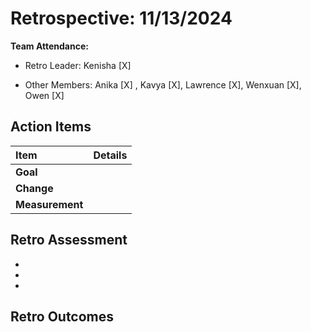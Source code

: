 # Retrospective: 11/13/2024

**Team Attendance:**

- Retro Leader:
  Kenisha [X]

- Other Members:
Anika [X] ,
Kavya [X],
Lawrence [X],
Wenxuan [X],
Owen [X]

## Action Items

| **Item**          | **Details** |
|:------------------|:------------|
| **Goal**          |  |
| **Change**        |  |
| **Measurement**   |  |



## Retro Assessment

* 

* 
* 


## Retro Outcomes

